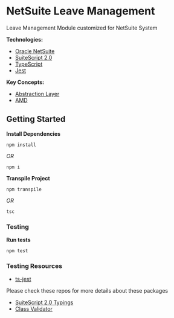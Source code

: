 # NetSuite Leave Management
Leave Management Module customized for NetSuite System

**Technologies:**
- [Oracle NetSuite](https://www.netsuite.com/portal/home.shtml)
- [SuiteScript 2.0](https://docs.oracle.com/cloud/latest/netsuitecs_gs/NSAPI/NSAPI.pdf)
- [TypeScript](https://www.typescriptlang.org/docs/home.html)
- [Jest](https://github.com/facebook/jest)

**Key Concepts:**
- [Abstraction Layer](https://en.wikipedia.org/wiki/Abstraction_layer)
- [AMD](https://github.com/amdjs/amdjs-api/blob/master/AMD.md)

## Getting Started

**Install Dependencies**
```
npm install
```
_OR_
```
npm i
```

**Transpile Project**
```
npm transpile
```
_OR_
```
tsc
```

### Testing
**Run tests**
```
npm test
```
### Testing Resources
- [ts-jest](https://github.com/kulshekhar/ts-jest)

Please check these repos for more details about these packages
- [SuiteScript 2.0 Typings](https://github.com/headintheclouddev/typings-suitescript-2.0)
- [Class Validator](https://github.com/typestack/class-validator)
